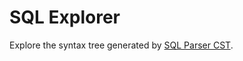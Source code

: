 # SQL Explorer

Explore the syntax tree generated by [SQL Parser CST][].

[sql parser cst]: https://github.com/nene/sql-parser-cst
